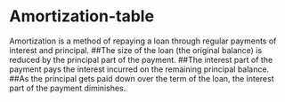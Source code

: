 # Amortization-table
Amortization is a method of repaying a loan through regular payments of interest and principal. 
  ##The size of the loan (the original balance) is reduced by the principal part of the payment. 
  ##The interest part of the payment pays the interest incurred on the remaining principal balance. 
  ##As the principal gets paid down over the term of the loan, the interest part of the payment diminishes.
